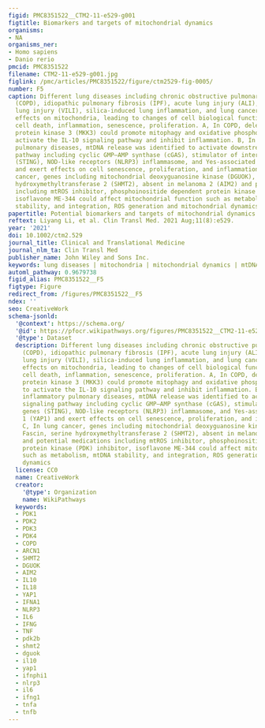 ```yaml
---
figid: PMC8351522__CTM2-11-e529-g001
figtitle: Biomarkers and targets of mitochondrial dynamics
organisms:
- NA
organisms_ner:
- Homo sapiens
- Danio rerio
pmcid: PMC8351522
filename: CTM2-11-e529-g001.jpg
figlink: /pmc/articles/PMC8351522/figure/ctm2529-fig-0005/
number: F5
caption: Different lung diseases including chronic obstructive pulmonary diseases
  (COPD), idiopathic pulmonary fibrosis (IPF), acute lung injury (ALI), ventilator‐induced
  lung injury (VILI), silica‐induced lung inflammation, and lung cancer (LC) have
  effects on mitochondria, leading to changes of cell biological function such as
  cell death, inflammation, senescence, proliferation. A, In COPD, deletion of mitogen‐activated
  protein kinase 3 (MKK3) could promote mitophagy and oxidative phosphorylation to
  activate the IL‐10 signaling pathway and inhibit inflammation. B, In other inflammatory
  pulmonary diseases, mtDNA release was identified to activate downstream signaling
  pathway including cyclic GMP–AMP synthase (cGAS), stimulator of interferon genes
  (STING), NOD‐like receptors (NLRP3) inflammasome, and Yes‐associated protein 1 (YAP1)
  and exert effects on cell senescence, proliferation, and inflammation. C, In lung
  cancer, genes including mitochondrial deoxyguanosine kinase (DGUOK), Fascin, serine
  hydroxymethyltransferase 2 (SHMT2), absent in melanoma 2 (AIM2) and potential medications
  including mtROS inhibitor, phosphoinositide dependent protein kinase (PDK) inhibitor,
  isoflavone ME‐344 could affect mitochondrial function such as metabolism, mtDNA
  stability, and integration, ROS generation and mitochondrial dynamics
papertitle: Potential biomarkers and targets of mitochondrial dynamics.
reftext: Liyang Li, et al. Clin Transl Med. 2021 Aug;11(8):e529.
year: '2021'
doi: 10.1002/ctm2.529
journal_title: Clinical and Translational Medicine
journal_nlm_ta: Clin Transl Med
publisher_name: John Wiley and Sons Inc.
keywords: lung diseases | mitochondria | mitochondrial dynamics | mtDNA
automl_pathway: 0.9679738
figid_alias: PMC8351522__F5
figtype: Figure
redirect_from: /figures/PMC8351522__F5
ndex: ''
seo: CreativeWork
schema-jsonld:
  '@context': https://schema.org/
  '@id': https://pfocr.wikipathways.org/figures/PMC8351522__CTM2-11-e529-g001.html
  '@type': Dataset
  description: Different lung diseases including chronic obstructive pulmonary diseases
    (COPD), idiopathic pulmonary fibrosis (IPF), acute lung injury (ALI), ventilator‐induced
    lung injury (VILI), silica‐induced lung inflammation, and lung cancer (LC) have
    effects on mitochondria, leading to changes of cell biological function such as
    cell death, inflammation, senescence, proliferation. A, In COPD, deletion of mitogen‐activated
    protein kinase 3 (MKK3) could promote mitophagy and oxidative phosphorylation
    to activate the IL‐10 signaling pathway and inhibit inflammation. B, In other
    inflammatory pulmonary diseases, mtDNA release was identified to activate downstream
    signaling pathway including cyclic GMP–AMP synthase (cGAS), stimulator of interferon
    genes (STING), NOD‐like receptors (NLRP3) inflammasome, and Yes‐associated protein
    1 (YAP1) and exert effects on cell senescence, proliferation, and inflammation.
    C, In lung cancer, genes including mitochondrial deoxyguanosine kinase (DGUOK),
    Fascin, serine hydroxymethyltransferase 2 (SHMT2), absent in melanoma 2 (AIM2)
    and potential medications including mtROS inhibitor, phosphoinositide dependent
    protein kinase (PDK) inhibitor, isoflavone ME‐344 could affect mitochondrial function
    such as metabolism, mtDNA stability, and integration, ROS generation and mitochondrial
    dynamics
  license: CC0
  name: CreativeWork
  creator:
    '@type': Organization
    name: WikiPathways
  keywords:
  - PDK1
  - PDK2
  - PDK3
  - PDK4
  - COPD
  - ARCN1
  - SHMT2
  - DGUOK
  - AIM2
  - IL10
  - IL18
  - YAP1
  - IFNA1
  - NLRP3
  - IL6
  - IFNG
  - TNF
  - pdk2b
  - shmt2
  - dguok
  - il10
  - yap1
  - ifnphi1
  - nlrp3
  - il6
  - ifng1
  - tnfa
  - tnfb
---
```

